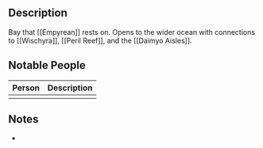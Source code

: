 ## Description
Bay that [[Empyrean]] rests on. Opens to the wider ocean with connections to [[Wischyra]], [[Peril Reef]], and the [[Daimyo Aisles]].

## Notable People
| Person | Description |
| ------ | ----------- |
|        |             |

## Notes
* 